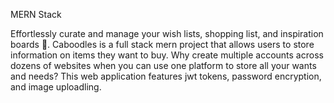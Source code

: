 MERN Stack

Effortlessly curate and manage your wish lists, shopping list, and inspiration boards 📝. Caboodles is a full stack mern project that allows users to store information on items they want to buy. Why create multiple accounts across dozens of websites when you can use one platform to store all your wants and needs? This web application features jwt tokens, password encryption, and image uploadling.
